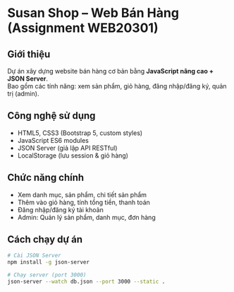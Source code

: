 # Susan Shop – Web Bán Hàng (Assignment WEB20301)

## Giới thiệu
Dự án xây dựng website bán hàng cơ bản bằng **JavaScript nâng cao + JSON Server**.  
Bao gồm các tính năng: xem sản phẩm, giỏ hàng, đăng nhập/đăng ký, quản trị (admin).

## Công nghệ sử dụng
- HTML5, CSS3 (Bootstrap 5, custom styles)
- JavaScript ES6 modules
- JSON Server (giả lập API RESTful)
- LocalStorage (lưu session & giỏ hàng)

## Chức năng chính
- Xem danh mục, sản phẩm, chi tiết sản phẩm
- Thêm vào giỏ hàng, tính tổng tiền, thanh toán
- Đăng nhập/đăng ký tài khoản
- Admin: Quản lý sản phẩm, danh mục, đơn hàng

## Cách chạy dự án
```bash
# Cài JSON Server
npm install -g json-server

# Chạy server (port 3000)
json-server --watch db.json --port 3000 --static .

